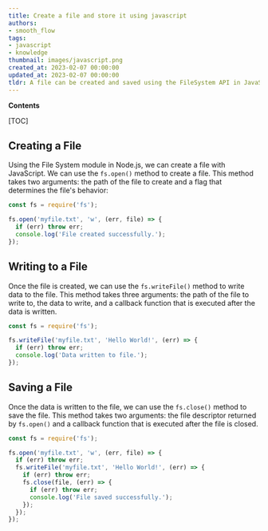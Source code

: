 ```yaml
---
title: Create a file and store it using javascript
authors:
- smooth_flow
tags:
- javascript
- knowledge
thumbnail: images/javascript.png
created_at: 2023-02-07 00:00:00
updated_at: 2023-02-07 00:00:00
tldr: A file can be created and saved using the FileSystem API in JavaScript.
---
```


**Contents**

[TOC]

## Creating a File

Using the File System module in Node.js, we can create a file with JavaScript. We can use the `fs.open()` method to create a file. This method takes two arguments: the path of the file to create and a flag that determines the file's behavior: 

```js
const fs = require('fs');

fs.open('myfile.txt', 'w', (err, file) => {
  if (err) throw err;
  console.log('File created successfully.');
});
```

## Writing to a File

Once the file is created, we can use the `fs.writeFile()` method to write data to the file. This method takes three arguments: the path of the file to write to, the data to write, and a callback function that is executed after the data is written. 

```js
const fs = require('fs');

fs.writeFile('myfile.txt', 'Hello World!', (err) => {
  if (err) throw err;
  console.log('Data written to file.');
});
```

## Saving a File

Once the data is written to the file, we can use the `fs.close()` method to save the file. This method takes two arguments: the file descriptor returned by `fs.open()` and a callback function that is executed after the file is closed. 

```js
const fs = require('fs');

fs.open('myfile.txt', 'w', (err, file) => {
  if (err) throw err;
  fs.writeFile('myfile.txt', 'Hello World!', (err) => {
    if (err) throw err;
    fs.close(file, (err) => {
      if (err) throw err;
      console.log('File saved successfully.');
    });
  });
});
```
